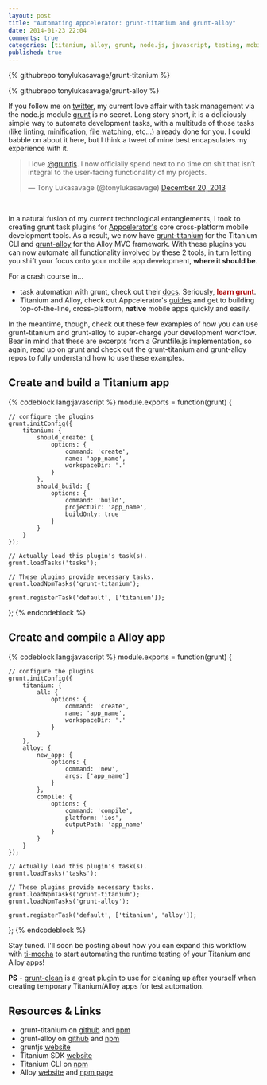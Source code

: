 ```yaml
---
layout: post
title: "Automating Appcelerator: grunt-titanium and grunt-alloy"
date: 2014-01-23 22:04
comments: true
categories: [titanium, alloy, grunt, node.js, javascript, testing, mobile]
published: true
---
```


{% githubrepo tonylukasavage/grunt-titanium %}

{% githubrepo tonylukasavage/grunt-alloy %}

If you follow me on [twitter](https://twitter.com/tonylukasavage), my current love affair with task management via the node.js module [grunt](http://gruntjs.com/) is no secret. Long story short, it is a deliciously simple way to automate development tasks, with a multitude of those tasks (like [linting](https://github.com/gruntjs/grunt-contrib-jshint), [minification](https://github.com/gruntjs/grunt-contrib-uglify), [file watching](https://npmjs.org/package/grunt-contrib-watch), etc...) already done for you. I could babble on about it here, but I think a tweet of mine best encapsulates my experience with it.<!-- more -->

<blockquote class="twitter-tweet" lang="en"><p>I love <a href="https://twitter.com/gruntjs">@gruntjs</a>. I now officially spend next to no time on shit that isn’t integral to the user-facing functionality of my projects.</p>&mdash; Tony Lukasavage (@tonylukasavage) <a href="https://twitter.com/tonylukasavage/statuses/414071952039772160">December 20, 2013</a></blockquote>
<script async src="//platform.twitter.com/widgets.js" charset="utf-8"></script><br>

In a natural fusion of my current technological entanglements, I took to creating grunt task plugins for [Appcelerator's](http://www.appcelerator.com/titanium/) core cross-platform mobile development tools. As a result, we now have [grunt-titanium](https://npmjs.org/package/grunt-titanium) for the Titanium CLI and [grunt-alloy](https://npmjs.org/package/grunt-alloy) for the Alloy MVC framework. With these plugins you can now automate all functionality involved by these 2 tools, in turn letting you shift your focus onto your mobile app development, **where it should be**.

For a crash course in...

* task automation with grunt, check out their [docs](http://gruntjs.com/getting-started). Seriously, <span style="color:#a00;font-weight:bold;">learn grunt</span>.
* Titanium and Alloy, check out Appcelerator's [guides](http://docs.appcelerator.com/titanium/latest/) and get to building top-of-the-line, cross-platform, **native** mobile apps quickly and easily.

In the meantime, though, check out these few examples of how you can use grunt-titanium and grunt-alloy to super-charge your development workflow. Bear in mind that these are excerpts from a Gruntfile.js implementation, so again, read up on grunt and check out the grunt-titanium and grunt-alloy repos to fully understand how to use these examples.

## Create and build a Titanium app

{% codeblock lang:javascript %}
module.exports = function(grunt) {

	// configure the plugins
	grunt.initConfig({
		titanium: {
			should_create: {
				options: {
					command: 'create',
					name: 'app_name',
					workspaceDir: '.'
				}
			},
			should_build: {
				options: {
					command: 'build',
					projectDir: 'app_name',
					buildOnly: true
				}
			}
		}
	});

	// Actually load this plugin's task(s).
	grunt.loadTasks('tasks');

	// These plugins provide necessary tasks.
	grunt.loadNpmTasks('grunt-titanium');

	grunt.registerTask('default', ['titanium']);
};
{% endcodeblock %}

## Create and compile a Alloy app

{% codeblock lang:javascript %}
module.exports = function(grunt) {

	// configure the plugins
	grunt.initConfig({
		titanium: {
			all: {
				options: {
					command: 'create',
					name: 'app_name',
					workspaceDir: '.'
				}
			}
		},
		alloy: {
			new_app: {
				options: {
					command: 'new',
					args: ['app_name']
				}
			},
			compile: {
				options: {
					command: 'compile',
					platform: 'ios',
					outputPath: 'app_name'
				}
			}
		}
	});

	// Actually load this plugin's task(s).
	grunt.loadTasks('tasks');

	// These plugins provide necessary tasks.
	grunt.loadNpmTasks('grunt-titanium');
	grunt.loadNpmTasks('grunt-alloy');

	grunt.registerTask('default', ['titanium', 'alloy']);
};
{% endcodeblock %}

Stay tuned. I'll soon be posting about how you can expand this workflow with [ti-mocha](https://github.com/tonylukasavage/ti-mocha) to start automating the runtime testing of your Titanium and Alloy apps!

**PS** - [grunt-clean](https://github.com/gruntjs/grunt-contrib-clean) is a great plugin to use for cleaning up after yourself when creating temporary Titanium/Alloy apps for test automation.

## Resources & Links

* grunt-titanium on [github](https://github.com/tonylukasavage/grunt-titanium) and [npm](https://npmjs.org/package/grunt-titanium)
* grunt-alloy on [github](https://github.com/tonylukasavage/grunt-alloy) and [npm](https://npmjs.org/package/grunt-alloy)
* gruntjs [website](http://gruntjs.com/)
* Titanium SDK [website](http://www.appcelerator.com/titanium/)
* Titanium CLI on [npm](https://npmjs.org/package/grunt-titanium)
* Alloy [website](http://www.appcelerator.com/titanium/alloy/) and [npm page](https://npmjs.org/package/alloy)